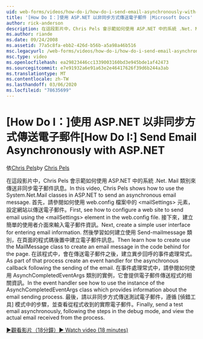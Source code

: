 ```yaml
---
uid: web-forms/videos/how-do-i/how-do-i-send-email-asynchronously-with-aspnet
title: '[How Do I：]使用 ASP.NET 以非同步方式傳送電子郵件 |Microsoft Docs'
author: rick-anderson
description: 在這段影片中，Chris Pels 會示範如何使用 ASP.NET 中的系統 .Net. Mail 類別來傳送非同步電子郵件訊息。 首先，請參閱如何設定 web si 。
ms.author: riande
ms.date: 09/24/2008
ms.assetid: 77a5c8fa-ebb2-426d-b56b-a5a98a46b516
msc.legacyurl: /web-forms/videos/how-do-i/how-do-i-send-email-asynchronously-with-aspnet
msc.type: video
ms.openlocfilehash: ea29823446cc1339003160bd3e945bde1af42473
ms.sourcegitcommit: e7e91932a6e91a63e2e46417626f39d6b244a3ab
ms.translationtype: MT
ms.contentlocale: zh-TW
ms.lasthandoff: 03/06/2020
ms.locfileid: "78635699"
---
```

# <a name="how-do-i-send-email-asynchronously-with-aspnet"></a><span data-ttu-id="db719-104">[How Do I：]使用 ASP.NET 以非同步方式傳送電子郵件</span><span class="sxs-lookup"><span data-stu-id="db719-104">[How Do I:] Send Email Asynchronously with ASP.NET</span></span>

<span data-ttu-id="db719-105">依[Chris Pels](https://twitter.com/chrispels)</span><span class="sxs-lookup"><span data-stu-id="db719-105">by [Chris Pels](https://twitter.com/chrispels)</span></span>

<span data-ttu-id="db719-106">在這段影片中，Chris Pels 會示範如何使用 ASP.NET 中的系統 .Net. Mail 類別來傳送非同步電子郵件訊息。</span><span class="sxs-lookup"><span data-stu-id="db719-106">In this video, Chris Pels shows how to use the System.Net.Mail classes in ASP.NET to send an asynchronous email message.</span></span> <span data-ttu-id="db719-107">首先，請參閱如何使用 web.config 檔案中的 &lt;mailSettings&gt; 元素，設定網站以傳送電子郵件。</span><span class="sxs-lookup"><span data-stu-id="db719-107">First, see how to configure a web site to send email using the &lt;mailSettings&gt; element in the web.config file.</span></span> <span data-ttu-id="db719-108">接下來，建立簡單的使用者介面來輸入電子郵件資訊。</span><span class="sxs-lookup"><span data-stu-id="db719-108">Next, create a simple user interface for entering email information.</span></span> <span data-ttu-id="db719-109">然後學習如何建立使用 Send-mailmessage 類別，在頁面的程式碼後置中建立電子郵件訊息。</span><span class="sxs-lookup"><span data-stu-id="db719-109">Then learn how to create use the MailMessage class to create an email message in the code behind for the page.</span></span> <span data-ttu-id="db719-110">在該程式中，會在傳送電子郵件之後，建立異步回呼的事件處理常式。</span><span class="sxs-lookup"><span data-stu-id="db719-110">As part of that process create an event handler for the asynchronous callback following the sending of the email.</span></span> <span data-ttu-id="db719-111">在事件處理常式中，請參閱如何使用 AsynchCompletedEventArgs 類別的實例，它會提供電子郵件傳送程式的相關資訊。</span><span class="sxs-lookup"><span data-stu-id="db719-111">In the event handler see how to use the instance of the AsynchCompletedEventArgs class which provides information about the email sending process.</span></span> <span data-ttu-id="db719-112">最後，請以非同步方式傳送測試電子郵件，遵循 [偵錯工具] 模式中的步驟，並查看從程式收到的實際電子郵件。</span><span class="sxs-lookup"><span data-stu-id="db719-112">Finally, send a test email asynchronously, following the steps in the debug mode, and view the actual email received from the process.</span></span>

[<span data-ttu-id="db719-113">&#9654;觀看影片（18分鐘）</span><span class="sxs-lookup"><span data-stu-id="db719-113">&#9654; Watch video (18 minutes)</span></span>](https://channel9.msdn.com/Blogs/ASP-NET-Site-Videos/how-do-i-send-email-asynchronously-with-aspnet)
